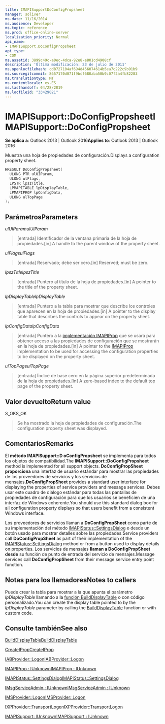 ```yaml
---
title: IMAPISupportDoConfigPropsheet
manager: soliver
ms.date: 11/16/2014
ms.audience: Developer
ms.topic: reference
ms.prod: office-online-server
localization_priority: Normal
api_name:
- IMAPISupport.DoConfigPropsheet
api_type:
- COM
ms.assetid: 3899c49c-a0ec-4dca-92e8-e801cd4908cf
description: 'Última modificación: 23 de julio de 2011'
ms.openlocfilehash: cd8727104af694d456074614b5ea7c222c9b91b9
ms.sourcegitcommit: 8657170d071f9bcf680aba50b9c07f2a4fb82283
ms.translationtype: MT
ms.contentlocale: es-ES
ms.lasthandoff: 04/28/2019
ms.locfileid: "33429021"
---
```

# <a name="imapisupportdoconfigpropsheet"></a><span data-ttu-id="bb7b3-103">IMAPISupport::DoConfigPropsheet</span><span class="sxs-lookup"><span data-stu-id="bb7b3-103">IMAPISupport::DoConfigPropsheet</span></span>

  
  
<span data-ttu-id="bb7b3-104">**Se aplica a**: Outlook 2013 | Outlook 2016</span><span class="sxs-lookup"><span data-stu-id="bb7b3-104">**Applies to**: Outlook 2013 | Outlook 2016</span></span> 
  
<span data-ttu-id="bb7b3-105">Muestra una hoja de propiedades de configuración.</span><span class="sxs-lookup"><span data-stu-id="bb7b3-105">Displays a configuration property sheet.</span></span>
  
```cpp
HRESULT DoConfigPropsheet(
  ULONG_PTR ulUIParam,
  ULONG ulFlags,
  LPSTR lpszTitle,
  LPMAPITABLE lpDisplayTable,
  LPMAPIPROP lpConfigData,
  ULONG ulTopPage
);
```

## <a name="parameters"></a><span data-ttu-id="bb7b3-106">Parámetros</span><span class="sxs-lookup"><span data-stu-id="bb7b3-106">Parameters</span></span>

 <span data-ttu-id="bb7b3-107">_ulUIParam_</span><span class="sxs-lookup"><span data-stu-id="bb7b3-107">_ulUIParam_</span></span>
  
> <span data-ttu-id="bb7b3-108">[entrada] Identificador de la ventana primaria de la hoja de propiedades.</span><span class="sxs-lookup"><span data-stu-id="bb7b3-108">[in] A handle to the parent window of the property sheet.</span></span>
    
 <span data-ttu-id="bb7b3-109">_ulFlags_</span><span class="sxs-lookup"><span data-stu-id="bb7b3-109">_ulFlags_</span></span>
  
> <span data-ttu-id="bb7b3-110">[entrada] Reservado; debe ser cero.</span><span class="sxs-lookup"><span data-stu-id="bb7b3-110">[in] Reserved; must be zero.</span></span>
    
 <span data-ttu-id="bb7b3-111">_lpszTitle_</span><span class="sxs-lookup"><span data-stu-id="bb7b3-111">_lpszTitle_</span></span>
  
> <span data-ttu-id="bb7b3-112">[entrada] Puntero al título de la hoja de propiedades.</span><span class="sxs-lookup"><span data-stu-id="bb7b3-112">[in] A pointer to the title of the property sheet.</span></span>
    
 <span data-ttu-id="bb7b3-113">_lpDisplayTable_</span><span class="sxs-lookup"><span data-stu-id="bb7b3-113">_lpDisplayTable_</span></span>
  
> <span data-ttu-id="bb7b3-114">[entrada] Puntero a la tabla para mostrar que describe los controles que aparecen en la hoja de propiedades.</span><span class="sxs-lookup"><span data-stu-id="bb7b3-114">[in] A pointer to the display table that describes the controls to appear on the property sheet.</span></span>
    
 <span data-ttu-id="bb7b3-115">_lpConfigData_</span><span class="sxs-lookup"><span data-stu-id="bb7b3-115">_lpConfigData_</span></span>
  
> <span data-ttu-id="bb7b3-116">[entrada] Puntero a la [implementación IMAPIProp](imapipropiunknown.md) que se usará para obtener acceso a las propiedades de configuración que se mostrarán en la hoja de propiedades.</span><span class="sxs-lookup"><span data-stu-id="bb7b3-116">[in] A pointer to the [IMAPIProp](imapipropiunknown.md) implementation to be used for accessing the configuration properties to be displayed on the property sheet.</span></span> 
    
 <span data-ttu-id="bb7b3-117">_ulTopPage_</span><span class="sxs-lookup"><span data-stu-id="bb7b3-117">_ulTopPage_</span></span>
  
> <span data-ttu-id="bb7b3-118">[entrada] Índice de base cero en la página superior predeterminada de la hoja de propiedades.</span><span class="sxs-lookup"><span data-stu-id="bb7b3-118">[in] A zero-based index to the default top page of the property sheet.</span></span>
    
## <a name="return-value"></a><span data-ttu-id="bb7b3-119">Valor devuelto</span><span class="sxs-lookup"><span data-stu-id="bb7b3-119">Return value</span></span>

<span data-ttu-id="bb7b3-120">S_OK</span><span class="sxs-lookup"><span data-stu-id="bb7b3-120">S_OK</span></span> 
  
> <span data-ttu-id="bb7b3-121">Se ha mostrado la hoja de propiedades de configuración.</span><span class="sxs-lookup"><span data-stu-id="bb7b3-121">The configuration property sheet was displayed.</span></span>
    
## <a name="remarks"></a><span data-ttu-id="bb7b3-122">Comentarios</span><span class="sxs-lookup"><span data-stu-id="bb7b3-122">Remarks</span></span>

<span data-ttu-id="bb7b3-123">El **método IMAPISupport::D oConfigPropsheet** se implementa para todos los objetos de compatibilidad.</span><span class="sxs-lookup"><span data-stu-id="bb7b3-123">The **IMAPISupport::DoConfigPropsheet** method is implemented for all support objects.</span></span> <span data-ttu-id="bb7b3-124">**DoConfigPropSheet proporciona** una interfaz de usuario estándar para mostrar las propiedades de los proveedores de servicios y los servicios de mensajes.</span><span class="sxs-lookup"><span data-stu-id="bb7b3-124">**DoConfigPropSheet** provides a standard user interface for displaying the properties of service providers and message services.</span></span> <span data-ttu-id="bb7b3-125">Debes usar este cuadro de diálogo estándar para todas las pantallas de propiedades de configuración para que los usuarios se beneficien de una interfaz de Windows coherente.</span><span class="sxs-lookup"><span data-stu-id="bb7b3-125">You should use this standard dialog box for all configuration property displays so that users benefit from a consistent Windows interface.</span></span> 
  
<span data-ttu-id="bb7b3-126">Los proveedores de servicios llaman a **DoConfigPropSheet** como parte de su implementación del método [IMAPIStatus::SettingsDialog](imapistatus-settingsdialog.md) o desde un botón usado para mostrar detalles sobre las propiedades.</span><span class="sxs-lookup"><span data-stu-id="bb7b3-126">Service providers call **DoConfigPropSheet** as part of their implementation of the [IMAPIStatus::SettingsDialog](imapistatus-settingsdialog.md) method or from a button used to display details on properties.</span></span> <span data-ttu-id="bb7b3-127">Los servicios de mensajes **llaman a DoConfigPropSheet desde** su función de punto de entrada del servicio de mensajes.</span><span class="sxs-lookup"><span data-stu-id="bb7b3-127">Message services call **DoConfigPropSheet** from their message service entry point function.</span></span> 
  
## <a name="notes-to-callers"></a><span data-ttu-id="bb7b3-128">Notas para los llamadores</span><span class="sxs-lookup"><span data-stu-id="bb7b3-128">Notes to callers</span></span>

<span data-ttu-id="bb7b3-129">Puede crear la tabla para mostrar a la que apunta el parámetro  _lpDisplayTable_ llamando a la [función BuildDisplayTable](builddisplaytable.md) o con código personalizado.</span><span class="sxs-lookup"><span data-stu-id="bb7b3-129">You can create the display table pointed to by the  _lpDisplayTable_ parameter by calling the [BuildDisplayTable](builddisplaytable.md) function or with custom code.</span></span> 
  
## <a name="see-also"></a><span data-ttu-id="bb7b3-130">Consulte también</span><span class="sxs-lookup"><span data-stu-id="bb7b3-130">See also</span></span>



[<span data-ttu-id="bb7b3-131">BuildDisplayTable</span><span class="sxs-lookup"><span data-stu-id="bb7b3-131">BuildDisplayTable</span></span>](builddisplaytable.md)
  
[<span data-ttu-id="bb7b3-132">CreateIProp</span><span class="sxs-lookup"><span data-stu-id="bb7b3-132">CreateIProp</span></span>](createiprop.md)
  
[<span data-ttu-id="bb7b3-133">IABProvider::Logon</span><span class="sxs-lookup"><span data-stu-id="bb7b3-133">IABProvider::Logon</span></span>](iabprovider-logon.md)
  
[<span data-ttu-id="bb7b3-134">IMAPIProp : IUnknown</span><span class="sxs-lookup"><span data-stu-id="bb7b3-134">IMAPIProp : IUnknown</span></span>](imapipropiunknown.md)
  
[<span data-ttu-id="bb7b3-135">IMAPIStatus::SettingsDialog</span><span class="sxs-lookup"><span data-stu-id="bb7b3-135">IMAPIStatus::SettingsDialog</span></span>](imapistatus-settingsdialog.md)
  
[<span data-ttu-id="bb7b3-136">IMsgServiceAdmin : IUnknown</span><span class="sxs-lookup"><span data-stu-id="bb7b3-136">IMsgServiceAdmin : IUnknown</span></span>](imsgserviceadminiunknown.md)
  
[<span data-ttu-id="bb7b3-137">IMSProvider::Logon</span><span class="sxs-lookup"><span data-stu-id="bb7b3-137">IMSProvider::Logon</span></span>](imsprovider-logon.md)
  
[<span data-ttu-id="bb7b3-138">IXPProvider::TransportLogon</span><span class="sxs-lookup"><span data-stu-id="bb7b3-138">IXPProvider::TransportLogon</span></span>](ixpprovider-transportlogon.md)
  
[<span data-ttu-id="bb7b3-139">IMAPISupport: IUnknown</span><span class="sxs-lookup"><span data-stu-id="bb7b3-139">IMAPISupport : IUnknown</span></span>](imapisupportiunknown.md)

